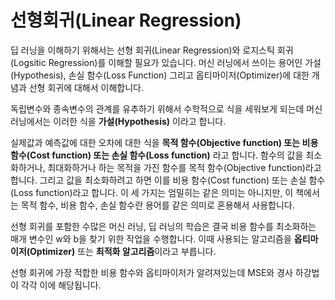 # 선형회귀(Linear Regression)

딥 러닝을 이해하기 위해서는 선형 회귀(Linear Regression)와 로지스틱 회귀(Logsitic Regression)를 이해할 필요가 있습니다. 머신 러닝에서 쓰이는 용어인 가설(Hypothesis), 손실 함수(Loss Function) 그리고 옵티마이저(Optimizer)에 대한 개념과 선형 회귀에 대해서 이해합니다.

독립변수와 종속변수의 관계를 유추하기 위해서 수학적으로 식을 세워보게 되는데 머신 러닝에서는 이러한 식을 **가설(Hypothesis)** 이라고 합니다.

실제값과 예측값에 대한 오차에 대한 식을 **목적 함수(Objective function) 또는 비용 함수(Cost function) 또는 손실 함수(Loss function)** 라고 합니다. 함수의 값을 최소화하거나, 최대화하거나 하는 목적을 가진 함수를 목적 함수(Objective function)라고 합니다. 그리고 값을 최소화하려고 하면 이를 비용 함수(Cost function) 또는 손실 함수(Loss function)라고 합니다. 이 세 가지는 엄밀히는 같은 의미는 아니지만, 이 책에서는 목적 함수, 비용 함수, 손실 함수란 용어를 같은 의미로 혼용해서 사용합니다.

선형 회귀를 포함한 수많은 머신 러닝, 딥 러닝의 학습은 결국 비용 함수를 최소화하는 매개 변수인 w와 b을 찾기 위한 작업을 수행합니다. 이때 사용되는 알고리즘을 **옵티마이저(Optimizer)** 또는 **최적화 알고리즘**이라고 부릅니다.

선형 회귀에 가장 적합한 비용 함수와 옵티마이저가 알려져있는데 MSE와 경사 하강법이 각각 이에 해당됩니다.



